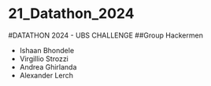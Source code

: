# 21_Datathon_2024

#DATATHON 2024 - UBS CHALLENGE
##Group Hackermen

- Ishaan Bhondele 
- Virgillio Strozzi
- Andrea Ghirlanda
- Alexander Lerch

